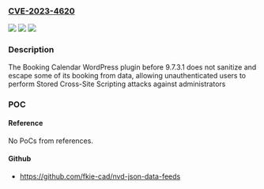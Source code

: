 ### [CVE-2023-4620](https://cve.mitre.org/cgi-bin/cvename.cgi?name=CVE-2023-4620)
![](https://img.shields.io/static/v1?label=Product&message=Booking%20Calendar&color=blue)
![](https://img.shields.io/static/v1?label=Version&message=0%3C%209.7.3.1%20&color=brighgreen)
![](https://img.shields.io/static/v1?label=Vulnerability&message=CWE-79%20Cross-Site%20Scripting%20(XSS)&color=brighgreen)

### Description

The Booking Calendar WordPress plugin before 9.7.3.1 does not sanitize and escape some of its booking from data, allowing unauthenticated users to perform Stored Cross-Site Scripting attacks against administrators

### POC

#### Reference
No PoCs from references.

#### Github
- https://github.com/fkie-cad/nvd-json-data-feeds

